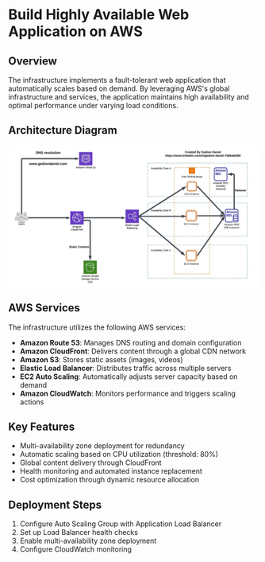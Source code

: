 # Build Highly Available Web Application on AWS
## Overview

The infrastructure implements a fault-tolerant web application that automatically scales based on demand. By leveraging AWS's global infrastructure and services, the application maintains high availability and optimal performance under varying load conditions.

## Architecture Diagram

<p align="center">
  <img src="../Images/project-1-architecture-diagram.jpeg" alt="" style="display: block; margin: auto;" />
</p>

## AWS Services

The infrastructure utilizes the following AWS services:

- **Amazon Route 53**: Manages DNS routing and domain configuration
- **Amazon CloudFront**: Delivers content through a global CDN network
- **Amazon S3**: Stores static assets (images, videos)
- **Elastic Load Balancer**: Distributes traffic across multiple servers
- **EC2 Auto Scaling**: Automatically adjusts server capacity based on demand
- **Amazon CloudWatch**: Monitors performance and triggers scaling actions

## Key Features

- Multi-availability zone deployment for redundancy
- Automatic scaling based on CPU utilization (threshold: 80%)
- Global content delivery through CloudFront
- Health monitoring and automated instance replacement
- Cost optimization through dynamic resource allocation

## Deployment Steps

1. Configure Auto Scaling Group with Application Load Balancer
2. Set up Load Balancer health checks
3. Enable multi-availability zone deployment
4. Configure CloudWatch monitoring
